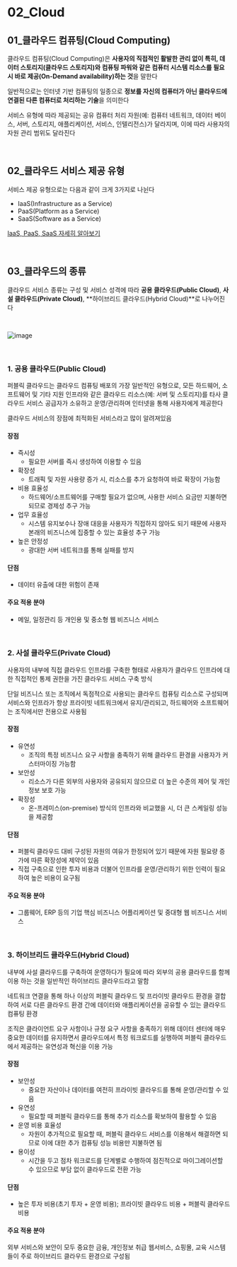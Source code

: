 # 02_Cloud

## 01_클라우드 컴퓨팅(Cloud Computing)

클라우드 컴퓨팅(Cloud Computing)은 **사용자의 직접적인 활발한 관리 없이 특히, 데이터 스토리지(클라우드 스토리지)와 컴퓨팅 파워와 같은 컴퓨터 시스템 리소스를 필요시 바로 제공(On-Demand availability)하는 것**을 말한다

일반적으로는 인터넷 기반 컴퓨팅의 일종으로 **정보를 자신의 컴퓨터가 아닌 클라우드에 연결된 다른 컴퓨터로 처리하는 기술**을 의미한다

서비스 유형에 따라 제공되는 공유 컴퓨터 처리 자원(예: 컴퓨터 네트워크, 데이터 베이스, 서버, 스토리지, 애플리케이션, 서비스, 인텔리전스)가 달라지며, 이에 따라 사용자의 자원 관리 범위도 달라진다

<br>

## 02_클라우드 서비스 제공 유형

서비스 제공 유형으로는 다음과 같이 크게 3가지로 나뉜다

- IaaS(Infrastructure as a Service)
- PaaS(Platform as a Service)
- SaaS(Software as a Service)

[IaaS, PaaS, SaaS 자세히 알아보기](https://github.com/siwon-park/Infra/blob/main/01_IaaS%2C%20PaaS%2C%20SaaS.md)

<br>

## 03_클라우드의 종류

클라우드 서비스 종류는 구성 및 서비스 성격에 따라 **공용 클라우드(Public Cloud)**, **사설 클라우드(Private Cloud)**, **하이브리드 클라우드(Hybrid Cloud)**로 나누어진다

<br>

![image](https://user-images.githubusercontent.com/93081720/183255238-33284497-b48a-40e3-8e87-42bdafdd2860.png)

<br>

### 1. 공용 클라우드(Public Cloud)

퍼블릭 클라우드는 클라우드 컴퓨팅 배포의 가장 일반적인 유형으로, 모든 하드웨어, 소프트웨어 및 기타 지원 인프라와 같은 클라우드 리소스(예: 서버 및 스토리지)를 타사 클라우드 서비스 공급자가 소유하고 운영/관리하며 인터넷을 통해 사용자에게 제공한다

클라우드 서비스의 장점에 최적화된 서비스라고 많이 알려져있음



#### 장점

- 즉시성
  - 필요한 서버를 즉시 생성하여 이용할 수 있음
- 확장성
  - 트래픽 및 자원 사용량 증가 시, 리소스를 추가 요청하여 바로 확장이 가능함
- 비용 효율성
  - 하드웨어/소프트웨어를 구매할 필요가 없으며, 사용한 서비스 요금만 지불하면 되므로 경제성 추구 가능
- 업무 효율성
  - 시스템 유지보수나 장애 대응을 사용자가 직접하지 않아도 되기 때문에 사용자 본래의 비즈니스에 집중할 수 있는 효율성 추구 가능
- 높은 안정성
  - 광대한 서버 네트워크를 통해 실패를 방지



#### 단점

- 데이터 유출에 대한 위험이 존재



#### 주요 적용 분야

- 메일, 일정관리 등 개인용 및 중소형 웹 비즈니스 서비스

<br>

### 2. 사설 클라우드(Private Cloud)

사용자의 내부에 직접 클라우드 인프라를 구축한 형태로 사용자가 클라우드 인프라에 대한 직접적인 통제 권한을 가진 클라우드 서비스 구축 방식

단일 비즈니스 또는 조직에서 독점적으로 사용되는 클라우드 컴퓨팅 리소스로 구성되며 서비스와 인프라가 항상 프라이빗 네트워크에서 유지/관리되고, 하드웨어와 소프트웨어는 조직에서만 전용으로 사용됨



#### 장점

- 유연성
  - 조직의 특정 비즈니스 요구 사항을 충족하기 위해 클라우드 환경을 사용자가 커스터마이징 가능함
- 보안성
  - 리소스가 다른  외부의 사용자와 공유되지 않으므로 더 높은 수준의 제어 및 개인 정보 보호 가능
- 확장성
  - 온-프레미스(on-premise) 방식의 인프라와 비교했을 시, 더 큰 스케일링 성능을 제공함



#### 단점

- 퍼블릭 클라우드 대비 구성된 자원의 여유가 한정되어 있기 때문에 자원 필요량 증가에 따른 확장성에 제약이 있음
- 직접 구축으로 인한 투자 비용과 더불어 인프라를 운영/관리하기 위한 인력이 필요하여 높은 비용이 요구됨



#### 주요 적용 분야

- 그룹웨어, ERP 등의 기업 핵심 비즈니스 어플리케이션 및 중대형 웹 비즈니스 서비스

<br>

### 3. 하이브리드 클라우드(Hybrid Cloud)

내부에 사설 클라우드를 구축하여 운영하다가 필요에 따라 외부의 공용 클라우드를 함께 이용 하는 것을 일반적인 하이브리드 클라우드라고 말함

네트워크 연결을 통해 하나 이상의 퍼블릭 클라우드 및 프라이빗 클라우드 환경을 결합하여 서로 다른 클라우드 환경 간에 데이터와 애플리케이션을 공유할 수 있는 클라우드 컴퓨팅 환경

조직은 클라이언트 요구 사항이나 규정 요구 사항을 충족하기 위해 데이터 센터에 매우 중요한 데이터를 유지하면서 클라우드에서 특정 워크로드를 실행하여 퍼블릭 클라우드에서 제공하는 유연성과 혁신을 이용 가능



#### 장점

- 보안성
  - 중요한 자산이나 데이터를 여전히 프라이빗 클라우드를 통해 운영/관리할 수 있음
- 유연성
  - 필요할 때 퍼블릭 클라우드를 통해 추가 리소스를 확보하여 활용할 수 있음
- 운영 비용 효율성
  - 자원이 추가적으로 필요할 때, 퍼블릭 클라우드 서비스를 이용해서 해결하면 되므로 이에 대한 추가 컴퓨팅 성능 비용만 지불하면 됨
- 용이성
  - 시간을 두고 점차 워크로드를 단계별로 수행하여 점진적으로 마이그레이션할 수 있으므로 부담 없이 클라우드로 전환 가능



#### 단점

- 높은 투자 비용(초기 투자 + 운영 비용); 프라이빗 클라우드 비용 + 퍼블릭 클라우드 비용



#### 주요 적용 분야

외부 서비스와 보안이 모두 중요한 금융, 개인정보 취급 웹서비스, 쇼핑몰, 교육 시스템들이 주로 하이브리드 클라우드 환경으로 구성됨

